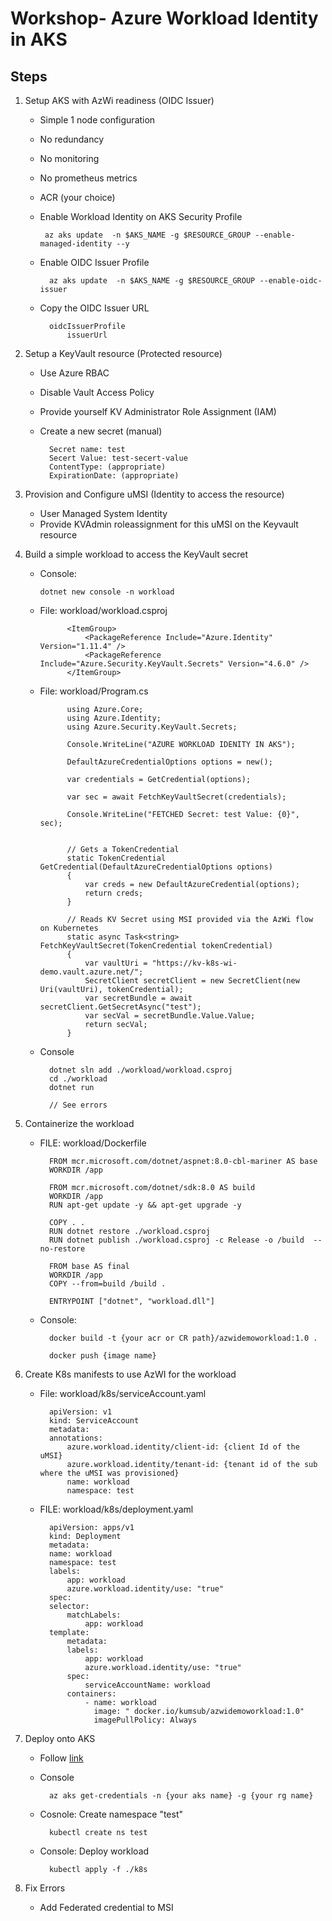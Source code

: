 # Workshop- Azure Workload Identity in AKS

## Steps
1. Setup AKS with AzWi readiness (OIDC Issuer)
    - Simple 1 node configuration
    - No redundancy
    - No monitoring
    - No prometheus metrics
    - ACR (your choice)  
    - Enable Workload Identity on AKS Security Profile

     
           az aks update  -n $AKS_NAME -g $RESOURCE_GROUP --enable-managed-identity --y

    - Enable OIDC Issuer Profile

            az aks update  -n $AKS_NAME -g $RESOURCE_GROUP --enable-oidc-issuer

    - Copy the OIDC Issuer URL


            oidcIssuerProfile
                issuerUrl

1. Setup a KeyVault resource (Protected resource)
    - Use Azure RBAC
    - Disable Vault Access Policy 
    - Provide yourself KV Administrator Role Assignment (IAM)
    - Create a new secret (manual)

            Secret name: test
            Secert Value: test-secert-value
            ContentType: (appropriate)
            ExpirationDate: (appropriate) 

1. Provision and Configure uMSI (Identity to access the resource) 

    - User Managed System Identity
    - Provide KVAdmin roleassignment for this uMSI on the Keyvault resource  


1. Build a simple workload to access the KeyVault secret 

    - Console:
    
      
          dotnet new console -n workload

    - File: workload/workload.csproj

                <ItemGroup>
                    <PackageReference Include="Azure.Identity" Version="1.11.4" />
                    <PackageReference Include="Azure.Security.KeyVault.Secrets" Version="4.6.0" />
                </ItemGroup>


    - File: workload/Program.cs
      
                using Azure.Core;
                using Azure.Identity;
                using Azure.Security.KeyVault.Secrets;

                Console.WriteLine("AZURE WORKLOAD IDENITY IN AKS");

                DefaultAzureCredentialOptions options = new();

                var credentials = GetCredential(options);

                var sec = await FetchKeyVaultSecret(credentials);

                Console.WriteLine("FETCHED Secret: test Value: {0}", sec);


                // Gets a TokenCredential
                static TokenCredential GetCredential(DefaultAzureCredentialOptions options)
                {
                    var creds = new DefaultAzureCredential(options);
                    return creds;
                }

                // Reads KV Secret using MSI provided via the AzWi flow on Kubernetes
                static async Task<string> FetchKeyVaultSecret(TokenCredential tokenCredential) 
                {
                    var vaultUri = "https://kv-k8s-wi-demo.vault.azure.net/";
                    SecretClient secretClient = new SecretClient(new Uri(vaultUri), tokenCredential);
                    var secretBundle = await secretClient.GetSecretAsync("test");
                    var secVal = secretBundle.Value.Value;
                    return secVal;
                }

    - Console

            dotnet sln add ./workload/workload.csproj
            cd ./workload
            dotnet run

            // See errors

1. Containerize the workload
    - FILE: workload/Dockerfile

            FROM mcr.microsoft.com/dotnet/aspnet:8.0-cbl-mariner AS base
            WORKDIR /app

            FROM mcr.microsoft.com/dotnet/sdk:8.0 AS build
            WORKDIR /app
            RUN apt-get update -y && apt-get upgrade -y

            COPY . .
            RUN dotnet restore ./workload.csproj
            RUN dotnet publish ./workload.csproj -c Release -o /build  --no-restore

            FROM base AS final
            WORKDIR /app
            COPY --from=build /build .

            ENTRYPOINT ["dotnet", "workload.dll"]

    - Console:


            docker build -t {your acr or CR path}/azwidemoworkload:1.0 .

            docker push {image name}


1. Create K8s manifests to use AzWI for the workload

    - File: workload/k8s/serviceAccount.yaml

            apiVersion: v1
            kind: ServiceAccount
            metadata:
            annotations:
                azure.workload.identity/client-id: {client Id of the uMSI}
                azure.workload.identity/tenant-id: {tenant id of the sub where the uMSI was provisioned}
                name: workload
                namespace: test

    - FILE: workload/k8s/deployment.yaml

            apiVersion: apps/v1
            kind: Deployment
            metadata:
            name: workload
            namespace: test
            labels:
                app: workload
                azure.workload.identity/use: "true"
            spec:
            selector:
                matchLabels:
                    app: workload
            template:
                metadata:
                labels:
                    app: workload
                    azure.workload.identity/use: "true"
                spec:
                    serviceAccountName: workload
                containers:
                    - name: workload
                      image: " docker.io/kumsub/azwidemoworkload:1.0"
                      imagePullPolicy: Always


1. Deploy onto AKS

    - Follow [link](https://github.com/Azure/azure-workload-identity/blob/main/docs/book/src/installation/mutating-admission-webhook.md)

    - Console

            az aks get-credentials -n {your aks name} -g {your rg name}

        
    - Cosnole: Create namespace "test"

            kubectl create ns test


    - Console: Deploy workload

            kubectl apply -f ./k8s

2. Fix Errors

    - Add Federated credential to MSI